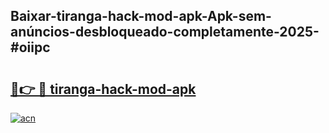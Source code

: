 ## Baixar-tiranga-hack-mod-apk-Apk-sem-anúncios-desbloqueado-completamente-2025-#oiipc

# <h2><a href="https://ainizakaria.my?title=tiranga-hack-mod-apk&ref=20M">🔗👉 🔴 tiranga-hack-mod-apk</a></h2>

[![acn](https://github.com/user-attachments/assets/0f9c940e-d8b0-45ae-aac7-cd30a18b3e1c)](https://ainizakaria.my?title=tiranga-hack-mod-apk&ref=20M)

